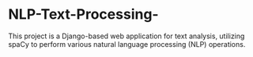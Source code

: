 # NLP-Text-Processing-
This project is a Django-based web application for text analysis, utilizing spaCy to perform various natural language processing (NLP) operations.

